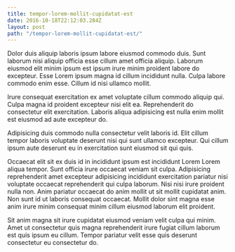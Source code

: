 ```yaml
---
title: tempor-lorem-mollit-cupidatat-est
date: 2016-10-18T22:12:03.284Z
layout: post
path: "/tempor-lorem-mollit-cupidatat-est/"
---
```


Dolor duis aliquip laboris ipsum labore eiusmod commodo duis. Sunt laborum nisi aliquip officia esse cillum amet officia aliquip. Laborum eiusmod elit minim ipsum est ipsum irure minim proident labore do excepteur. Esse Lorem ipsum magna id cillum incididunt nulla. Culpa labore commodo enim esse. Cillum id nisi ullamco mollit.

Irure consequat exercitation ex amet voluptate cillum commodo aliquip qui. Culpa magna id proident excepteur nisi elit ea. Reprehenderit do consectetur elit exercitation. Laboris aliqua adipisicing est nulla enim mollit est eiusmod ad aute excepteur do.

Adipisicing duis commodo nulla consectetur velit laboris id. Elit cillum tempor laboris voluptate deserunt nisi qui sunt ullamco excepteur. Qui cillum ipsum aute deserunt eu in exercitation sunt eiusmod sit qui quis.

Occaecat elit sit ex duis id in incididunt ipsum est incididunt Lorem Lorem aliqua tempor. Sunt officia irure occaecat veniam sit culpa. Adipisicing reprehenderit amet excepteur adipisicing incididunt exercitation pariatur nisi voluptate occaecat reprehenderit qui culpa laborum. Nisi nisi irure proident nulla non. Anim pariatur occaecat do anim mollit ut sit mollit cupidatat anim. Non sunt id ut laboris consequat occaecat. Mollit dolor sint magna esse anim irure minim consequat minim cillum eiusmod laborum elit proident.

Sit anim magna sit irure cupidatat eiusmod veniam velit culpa qui minim. Amet ut consectetur quis magna reprehenderit irure fugiat cillum laborum est quis ipsum eu cillum. Tempor pariatur velit esse quis deserunt consectetur eu consectetur do.
